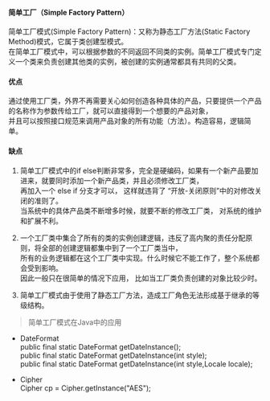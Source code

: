 #### 简单工厂（Simple Factory Pattern）  

简单工厂模式(Simple Factory Pattern)：又称为静态工厂方法(Static Factory Method)模式，它属于类创建型模式。  
在简单工厂模式中，可以根据参数的不同返回不同类的实例。简单工厂模式专门定义一个类来负责创建其他类的实例，被创建的实例通常都具有共同的父类。  



#### 优点  

通过使用工厂类，外界不再需要关心如何创造各种具体的产品，只要提供一个产品的名称作为参数传给工厂，就可以直接得到一个想要的产品对象，  
并且可以按照接口规范来调用产品对象的所有功能（方法）。构造容易，逻辑简单。  

#### 缺点  

1. 简单工厂模式中的if else判断非常多，完全是硬编码，如果有一个新产品要加进来，就要同时添加一个新产品类，并且必须修改工厂类，    
再加入一个 else if 分支才可以， 这样就违背了 “开放-关闭原则”中的对修改关闭的准则了。  
当系统中的具体产品类不断增多时候，就要不断的修改工厂类，  对系统的维护和扩展不利。  

2. 一个工厂类中集合了所有的类的实例创建逻辑，违反了高内聚的责任分配原则，将全部的创建逻辑都集中到了一个工厂类当中，  
所有的业务逻辑都在这个工厂类中实现。什么时候它不能工作了，整个系统都会受到影响。  
因此一般只在很简单的情况下应用，  比如当工厂类负责创建的对象比较少时。  

3. 简单工厂模式由于使用了静态工厂方法，造成工厂角色无法形成基于继承的等级结构。  

> 简单工厂模式在Java中的应用  

- DateFormat  
public final static DateFormat getDateInstance();  
public final static DateFormat getDateInstance(int style);  
public final static DateFormat getDateInstance(int style,Locale locale);  

- Cipher  
Cipher cp = Cipher.getInstance("AES");  

